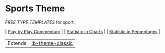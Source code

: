 # Sports Theme

*FREE TYPE TEMPLATES* for sport:

| <a href="https://raw.githubusercontent.com/liveblog/liveblog-theme-sports/master/custompost-play-by-play.html">Play by Play Commentary</a> |
| <a href="https://raw.githubusercontent.com/liveblog/liveblog-theme-sports/master/custompost-statistic-in-charts.html">Statistic in Charts</a> |
| <a href="https://raw.githubusercontent.com/liveblog/liveblog-theme-sports/master/custompost-statistic-in-percentages.html">Statistic in Percentages</a> |


<table><tr><td>Extends</td><td><a href="https://github.com/liveblog/lb-theme-classic">lb-theme-classic</a></td></tr></table>
